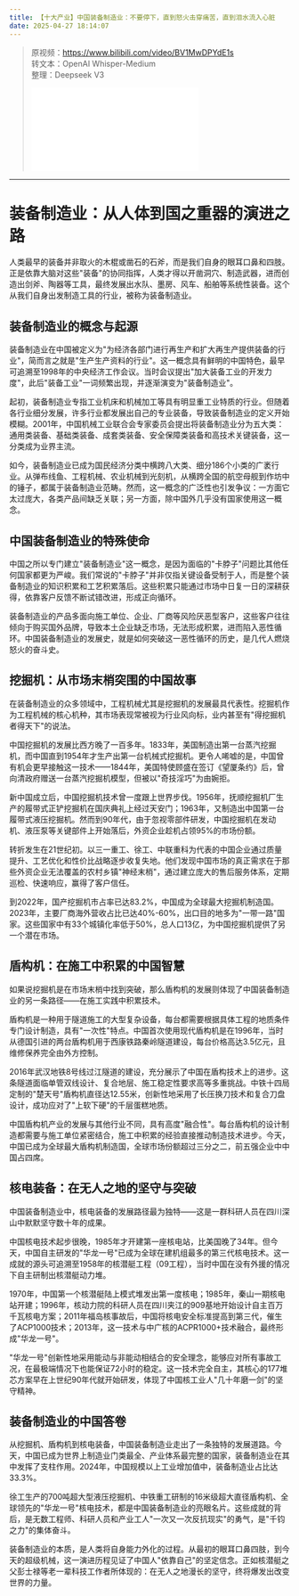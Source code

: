 ```yaml
---
title: 【十大产业】中国装备制造业：不要停下，直到怒火击穿痛苦，直到泪水流入心脏
date: 2025-04-27 18:14:07
---
```


> 原视频：https://www.bilibili.com/video/BV1MwDPYdE1s<br>转文本：OpenAI Whisper-Medium<br>整理：Deepseek V3
>
> <iframe src="//player.bilibili.com/player.html?bvid=BV1MwDPYdE1s&autoplay=0" scrolling="no" border="0" frameborder="no" framespacing="0" allowfullscreen="true"></iframe>

---

# 装备制造业：从人体到国之重器的演进之路

人类最早的装备并非取火的木棍或凿石的石斧，而是我们自身的眼耳口鼻和四肢。正是依靠大脑对这些"装备"的协同指挥，人类才得以开凿洞穴、制造武器，进而创造出剑斧、陶器等工具，最终发展出水队、墨房、风车、船舶等系统性装备。这个从我们自身出发制造工具的行业，被称为装备制造业。

## 装备制造业的概念与起源

装备制造业在中国被定义为"为经济各部门进行再生产和扩大再生产提供装备的行业"，简而言之就是"生产生产资料的行业"。这一概念具有鲜明的中国特色，最早可追溯至1998年的中央经济工作会议。当时会议提出"加大装备工业的开发力度"，此后"装备工业"一词频繁出现，并逐渐演变为"装备制造业"。

起初，装备制造业专指工业机床和机械加工等具有明显重工业特质的行业。但随着各行业细分发展，许多行业都发展出自己的专业装备，导致装备制造业的定义开始模糊。2001年，中国机械工业联合会专家委员会提出将装备制造业分为五大类：通用类装备、基础类装备、成套类装备、安全保障类装备和高技术关键装备，这一分类成为业界主流。

如今，装备制造业已成为国民经济分类中横跨八大类、细分186个小类的广袤行业。从弹布线鱼、工程机械、农业机械到光刻机，从横跨全国的航空母舰到作坊中的锤子，都属于装备制造业范畴。然而，这一概念的广泛性也引发争议：一方面它太过庞大，各类产品间缺乏关联；另一方面，除中国外几乎没有国家使用这一概念。

## 中国装备制造业的特殊使命

中国之所以专门建立"装备制造业"这一概念，是因为面临的"卡脖子"问题比其他任何国家都更为严峻。我们常说的"卡脖子"并非仅指关键设备受制于人，而是整个装备制造业的知识积累和工艺积累落后。这些积累只能通过市场中日复一日的深耕获得，依靠客户反馈不断试错改进，形成正向循环。

装备制造业的产品多面向施工单位、企业、厂商等风险厌恶型客户，这些客户往往倾向于购买国外品牌，导致本土企业缺乏市场，无法形成积累，进而陷入恶性循环。中国装备制造业的发展史，就是如何突破这一恶性循环的历史，是几代人燃烧怒火的奋斗史。

## 挖掘机：从市场末梢突围的中国故事

在装备制造业的众多领域中，工程机械尤其是挖掘机的发展最具代表性。挖掘机作为工程机械的核心机种，其市场表现常被视为行业风向标，业内甚至有"得挖掘机者得天下"的说法。

中国挖掘机的发展比西方晚了一百多年。1833年，美国制造出第一台蒸汽挖掘机，而中国直到1954年才生产出第一台机械式挖掘机。更令人唏嘘的是，中国曾有机会更早接触这一技术——1844年，美国特使顾盛在签订《望厦条约》后，曾向清政府赠送一台蒸汽挖掘机模型，但被以"奇技淫巧"为由婉拒。

新中国成立后，中国挖掘机技术曾一度跟上世界步伐。1956年，抚顺挖掘机厂生产的履带式正铲挖掘机在国庆典礼上经过天安门；1963年，又制造出中国第一台履带式液压挖掘机。然而到90年代，由于忽视零部件研发，中国挖掘机在发动机、液压泵等关键部件上开始落后，外资企业趁机占领95%的市场份额。

转折发生在21世纪初。以三一重工、徐工、中联重科为代表的中国企业通过质量提升、工艺优化和性价比战略逐步收复失地。他们发现中国市场的真正需求在于那些外资企业无法覆盖的农村乡镇"神经末梢"，通过建立庞大的售后服务体系，定期巡检、快速响应，赢得了客户信任。

到2022年，国产挖掘机市占率已达83.2%，中国成为全球最大挖掘机制造国。2023年，主要厂商海外营收占比已达40%-60%，出口目的地多为"一带一路"国家。这些国家中有33个城镇化率低于50%，总人口13亿，为中国挖掘机提供了另一个潜在市场。

## 盾构机：在施工中积累的中国智慧

如果说挖掘机是在市场末梢中找到突破，那么盾构机的发展则体现了中国装备制造业的另一条路径——在施工实践中积累技术。

盾构机是一种用于隧道施工的大型复杂设备，每台都需要根据具体工程的地质条件专门设计制造，具有"一次性"特点。中国首次使用现代盾构机是在1996年，当时从德国引进的两台盾构机用于西康铁路秦岭隧道建设，每台价格高达3.5亿元，且维修保养完全由外方控制。

2016年武汉地铁8号线过江隧道的建设，充分展示了中国在盾构技术上的进步。这条隧道面临单管双线设计、复合地层、施工稳定性要求高等多重挑战。中铁十四局定制的"楚天号"盾构机直径达12.55米，创新性地采用了长压换刀技术和复合刀盘设计，成功应对了"上软下硬"的千层蛋糕地质。

中国盾构机产业的发展与其他行业不同，具有高度"融合性"。每台盾构机的设计制造都需要与施工单位紧密结合，施工中积累的经验直接推动制造技术进步。今天，中国已成为全球最大盾构机制造国，全球市场份额超过三分之二，前五强企业中中国占四席。

## 核电装备：在无人之地的坚守与突破

中国装备制造业中，核电装备的发展路径最为独特——这是一群科研人员在四川深山中默默坚守数十年的成果。

中国核电技术起步很晚，1985年才开建第一座核电站，比美国晚了34年。但今天，中国自主研发的"华龙一号"已成为全球在建机组最多的第三代核电技术。这一成就的源头可追溯至1958年的核潜艇工程（09工程），当时中国在没有外援的情况下自主研制出核潜艇动力堆。

1970年，中国第一个核潜艇陆上模式堆发出第一度核电；1985年，秦山一期核电站开建；1996年，核动力院的科研人员在四川夹江的909基地开始设计自主百万千瓦核电方案；2011年福岛核事故后，中国将核电安全标准提高到第三代，催生了ACP1000技术；2013年，这一技术与中广核的ACPR1000+技术融合，最终形成"华龙一号"。

"华龙一号"创新性地采用能动与非能动相结合的安全理念，能够应对所有事故工况，在最极端情况下也能保证72小时的稳定。这一技术完全自主，其核心的177堆芯方案早在上世纪90年代就开始研发，体现了中国核工业人"几十年磨一剑"的坚守精神。

## 装备制造业的中国答卷

从挖掘机、盾构机到核电装备，中国装备制造业走出了一条独特的发展道路。今天，中国已成为世界上制造业门类最全、产业体系最完整的国家，装备制造业在其中发挥了支柱作用。2024年，中国规模以上工业增加值中，装备制造业占比达33.3%。

徐工生产的700吨超大型液压挖掘机、中铁重工研制的16米级超大直径盾构机、全球领先的"华龙一号"核电技术，都是中国装备制造业的亮眼名片。这些成就的背后，是无数工程师、科研人员和产业工人"一次又一次反抗现实"的勇气，是"千钧之力"的集体奋斗。

装备制造业的本质，是人类将自身能力外化的过程。从最初的眼耳口鼻四肢，到今天的超级机械，这一演进历程见证了中国人"依靠自己"的坚定信念。正如核潜艇之父彭士禄等老一辈科技工作者所体现的：在无人之地漫长的坚守，终将爆发出改变世界的力量。